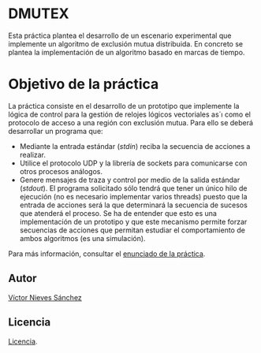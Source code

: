 # DMUTEX
Esta práctica plantea el desarrollo de un escenario experimental que implemente un algoritmo de exclusión mutua distribuida. En concreto se plantea la implementación de un
algoritmo basado en marcas de tiempo.

# Objetivo de la práctica
La práctica consiste en el desarrollo de un prototipo que implemente la lógica de control
para la gestión de relojes lógicos vectoriales as´ı como el protocolo de acceso a una región
con exclusión mutua. Para ello se deberá desarrollar un programa que:
- Mediante la entrada estándar (_stdin_) reciba la secuencia de acciones a realizar.
- Utilice el protocolo UDP y la librería de sockets para comunicarse con otros procesos
análogos.
- Genere mensajes de traza y control por medio de la salida estándar (_stdout_).
El programa solicitado sólo tendrá que tener un único hilo de ejecución (no es necesario
implementar varios threads) puesto que la entrada de acciones será la que determinará la
secuencia de sucesos que atenderá el proceso. Se ha de entender que esto es una implementación de un prototipo y que este mecanismo permite forzar secuencias de acciones que
permitan estudiar el comportamiento de ambos algoritmos (es una simulación).

Para más información, consultar el [enunciado de la práctica](/doc/dmutex.2018.pdf).

## Autor
[Víctor Nieves Sánchez](https://twitter.com/VictorNS69)

## Licencia
[Licencia](/LICENSE).

